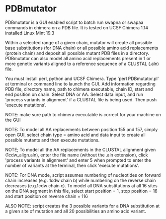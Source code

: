 # PDBmutator

PDBmutator is a GUI enabled script to batch run swapna or swapaa commands in chimera on a PDB file. It is tested on UCSF Chimera 1.14 installed Linux Mint 19.3

Within a selected range of a given chain, mutator will create all possible base substitutions (for DNA chain) or all possible 
amino acid replacements (protein chain) and deposit all possible mutant PDB files in a directory. PDBmutator can also model all amino acid replacements present in 1 or more genetic variants aligned to a reference sequence of a CLUSTAL (.aln) file.

You must install perl, python and UCSF Chimera.  Type 'perl PDBmutator.pl' at terminal or command line to launch the GUI. Add information regarding PDB file, directory name, path to chimera executable, chain ID, start and end position on chain.  Select DNA or AA. Select data input, and run 'process variants in alignment' if a CLUSTAL file is being used.  Then push 'execute mutations'. 

NOTE: make sure path to chimera executable is correct for your machine on the GUI

NOTE: To model all AA replacements between position 155 and 157, simply open GUI, select chain type = amino acid and data input to create all possible mutants and then execute mutations. 

NOTE; To model all the AA replacements in the CLUSTAL alignment given (1cdw_align.aln), enter the file name (without the .aln extension), click 'process variants in alignment' and enter 5 when prompted to enter the number of variants at the terminal, then click 'execute mutations'. 

NOTE: For DNA mode, script assumes numbering of nucleotides on forward chain increases (e.g. 1cdw chain b) while numbering on the reverse chain decreases (e.g.1cdw chain c).  To model all DNA substitutions at all 16 sites on the DNA segment in this file, select start position = 1, stop position = 16 and start position on reverse chain = 116

ALSO NOTE: script creates the 3 possible variants for a DNA substitution at a given site of mutation and all 20 possibilities an amino acid variant. 
